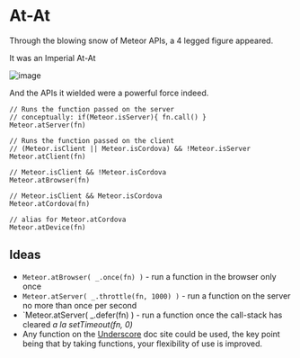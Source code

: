 At-At
=====
Through the blowing snow of Meteor APIs, a 4 legged figure appeared.

It was an Imperial At-At

![image](https://encrypted-tbn0.gstatic.com/images?q=tbn:ANd9GcTu8WL8nmVVgC4HWawdkgKTZuxb9GGTp7kUD4GlOC4AQuD61GkW)

And the APIs it wielded were a powerful force indeed.

````
// Runs the function passed on the server
// conceptually: if(Meteor.isServer){ fn.call() }
Meteor.atServer(fn)

// Runs the function passed on the client
// (Meteor.isClient || Meteor.isCordova) && !Meteor.isServer
Meteor.atClient(fn)

// Meteor.isClient && !Meteor.isCordova
Meteor.atBrowser(fn)

// Meteor.isClient && Meteor.isCordova
Meteor.atCordova(fn)

// alias for Meteor.atCordova
Meteor.atDevice(fn)
````

## Ideas

* `Meteor.atBrowser( _.once(fn) )`  - run a function in the browser only once 
* `Meteor.atServer( _.throttle(fn, 1000) )`  - run a function on the server no more than once per second
* `Meteor.atServer( _.defer(fn) ) - run a function once the call-stack has cleared *a la setTimeout(fn, 0)*
* Any function on the [Underscore](http://underscorejs.org) doc site could be used, the key point being that by taking functions, your flexibility of use is improved.
